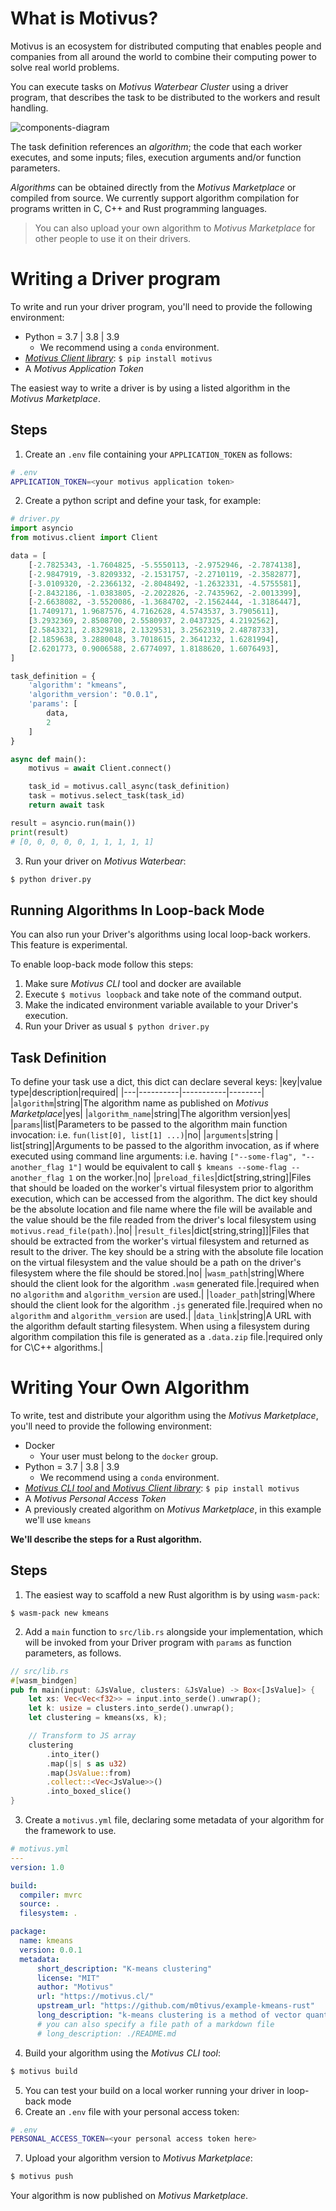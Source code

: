 # What is Motivus?
Motivus is an ecosystem for distributed computing that enables people and companies from all around the world to combine their computing power to solve real world problems.

You can execute tasks on *Motivus Waterbear Cluster* using a driver program, that describes the task to be distributed to the workers and result handling.

![components-diagram](https://motivus.cl/components-diagram.png "Components diagram")

The task definition references an *algorithm*; the code that each worker executes, and some inputs; files, execution arguments and/or function parameters.

*Algorithms* can be obtained directly from the *Motivus Marketplace* or compiled from source. We currently support algorithm compilation for programs written in C, C++ and Rust programming languages.

> You can also upload your own algorithm to *Motivus Marketplace* for other people to use it on their drivers.

# Writing a Driver program
To write and run your driver program, you'll need to provide the following environment:
* Python = 3.7 | 3.8 | 3.9
    * We recommend using a `conda` environment.
* [*Motivus Client library*](https://pypi.org/project/motivus/): `$ pip install motivus`
* A *Motivus Application Token*

The easiest way to write a driver is by using a listed algorithm in the *Motivus Marketplace*.

## Steps
1. Create an `.env` file containing your `APPLICATION_TOKEN` as follows:
```sh
# .env
APPLICATION_TOKEN=<your motivus application token>
```
2. Create a python script and define your task, for example:

```python
# driver.py
import asyncio
from motivus.client import Client

data = [
    [-2.7825343, -1.7604825, -5.5550113, -2.9752946, -2.7874138],
    [-2.9847919, -3.8209332, -2.1531757, -2.2710119, -2.3582877],
    [-3.0109320, -2.2366132, -2.8048492, -1.2632331, -4.5755581],
    [-2.8432186, -1.0383805, -2.2022826, -2.7435962, -2.0013399],
    [-2.6638082, -3.5520086, -1.3684702, -2.1562444, -1.3186447],
    [1.7409171, 1.9687576, 4.7162628, 4.5743537, 3.7905611],
    [3.2932369, 2.8508700, 2.5580937, 2.0437325, 4.2192562],
    [2.5843321, 2.8329818, 2.1329531, 3.2562319, 2.4878733],
    [2.1859638, 3.2880048, 3.7018615, 2.3641232, 1.6281994],
    [2.6201773, 0.9006588, 2.6774097, 1.8188620, 1.6076493],
]

task_definition = {
    'algorithm': "kmeans",
    'algorithm_version': "0.0.1",
    'params': [
        data,
        2
    ]
}

async def main():
    motivus = await Client.connect()

    task_id = motivus.call_async(task_definition)
    task = motivus.select_task(task_id)
    return await task

result = asyncio.run(main())
print(result)
# [0, 0, 0, 0, 0, 1, 1, 1, 1, 1]
```

3. Run your driver on *Motivus Waterbear*: 
```sh
$ python driver.py
```

## Running Algorithms In Loop-back Mode
You can also run your Driver's algorithms using local loop-back workers. This feature is experimental.

To enable loop-back mode follow this steps:
1. Make sure *Motivus CLI* tool and docker are available
1. Execute `$ motivus loopback` and take note of the command output.
1. Make the indicated environment variable available to your Driver's execution.
1. Run your Driver as usual `$ python driver.py`

## Task Definition
To define your task use a dict, this dict can declare several keys:
|key|value type|description|required|
|---|----------|-----------|--------|
|`algorithm`|string|The algorithm name as published on *Motivus Marketplace*|yes|
|`algorithm_name`|string|The algorithm version|yes|
|`params`|list|Parameters to be passed to the algorithm main function invocation: i.e. `fun(list[0], list[1] ...)`|no|
|`arguments`|string \| list[string]|Arguments to be passed to the algorithm invocation, as if where executed using command line arguments: i.e. having `["--some-flag", "--another_flag 1"]` would be equivalent to call `$ kmeans --some-flag --another_flag 1` on the worker.|no|
|`preload_files`|dict[string,string]|Files that should be loaded on the worker's virtual filesystem prior to algorithm execution, which can be accessed from the algorithm. The dict key should be the absolute location and file name where the file will be available and the value should be the file readed from the driver's local filesystem using `motivus.read_file(path)`.|no|
|`result_files`|dict[string,string]]|Files that should be extracted from the worker's virtual filesystem and returned as result to the driver. The key should be a string with the absolute file location on the virtual filesystem and the value should be a path on the driver's filesystem where the file should be stored.|no|
|`wasm_path`|string|Where should the client look for the algorithm `.wasm` generated file.|required when no `algorithm` and `algorithm_version` are used.|
|`loader_path`|string|Where should the client look for the algorithm `.js` generated file.|required when no `algorithm` and `algorithm_version` are used.|
|`data_link`|string|A URL with the algorithm default starting filesystem. When using a filesystem during algorithm compilation this file is generated as a `.data.zip` file.|required only for C\C++ algorithms.|

# Writing Your Own Algorithm
To write, test and distribute your algorithm using the *Motivus Marketplace*, you'll need to provide the following environment:
* Docker
    * Your user must belong to the `docker` group.
* Python = 3.7 | 3.8 | 3.9
    * We recommend using a `conda` environment.
* [*Motivus CLI tool* and *Motivus Client library*](https://pypi.org/project/motivus/): `$ pip install motivus`
* A *Motivus Personal Access Token*
* A previously created algorithm on *Motivus Marketplace*, in this example we'll use `kmeans`


**We'll describe the steps for a Rust algorithm.**

## Steps

1. The easiest way to scaffold a new Rust algorithm is by using `wasm-pack`:
```
$ wasm-pack new kmeans
```
2. Add a `main` function to `src/lib.rs` alongside your implementation, which will be invoked from your Driver program with `params` as function parameters, as follows.
```rust
// src/lib.rs
#[wasm_bindgen]
pub fn main(input: &JsValue, clusters: &JsValue) -> Box<[JsValue]> {
    let xs: Vec<Vec<f32>> = input.into_serde().unwrap();
    let k: usize = clusters.into_serde().unwrap();
    let clustering = kmeans(xs, k);

    // Transform to JS array
    clustering
        .into_iter()
        .map(|s| s as u32)
        .map(JsValue::from)
        .collect::<Vec<JsValue>>()
        .into_boxed_slice()
}
```
3. Create a `motivus.yml` file, declaring some metadata of your algorithm for the framework to use.
```yaml
# motivus.yml
---
version: 1.0

build:
  compiler: mvrc
  source: .
  filesystem: .

package:
  name: kmeans
  version: 0.0.1
  metadata:
      short_description: "K-means clustering"
      license: "MIT"
      author: "Motivus"
      url: "https://motivus.cl/"
      upstream_url: "https://github.com/m0tivus/example-kmeans-rust"
      long_description: "k-means clustering is a method of vector quantization, originally from signal ..."
      # you can also specify a file path of a markdown file
      # long_description: ./README.md
```
4. Build your algorithm using the *Motivus CLI tool*:
```sh
$ motivus build
```
5. You can test your build on a local worker running your driver in loop-back mode
6. Create an `.env` file with your personal access token:
```sh
# .env
PERSONAL_ACCESS_TOKEN=<your personal access token here>
```
7. Upload your algorithm version to *Motivus Marketplace*:
```sh
$ motivus push
```

Your algorithm is now published on *Motivus Marketplace*.
